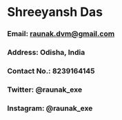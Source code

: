 # Shreeyansh Das
### Email: raunak.dvm@gmail.com
### Address: Odisha, India
### Contact No.: 8239164145
### Twitter: @raunak_exe
### Instagram: @raunak_exe
